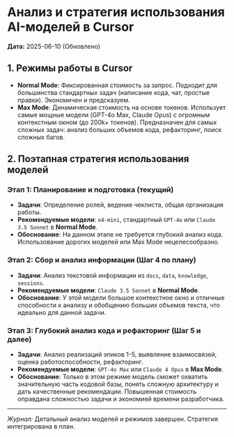 # Анализ и стратегия использования AI-моделей в Cursor

**Дата:** 2025-06-10 (Обновлено)

## 1. Режимы работы в Cursor

- **Normal Mode**: Фиксированная стоимость за запрос. Подходит для большинства стандартных задач (написание кода, чат, простые правки). Экономичен и предсказуем.
- **Max Mode**: Динамическая стоимость на основе токенов. Использует самые мощные модели (GPT-4o Max, Claude Opus) с огромным контекстным окном (до 200k+ токенов). Предназначен для самых сложных задач: анализ больших объемов кода, рефакторинг, поиск сложных багов.

## 2. Поэтапная стратегия использования моделей

### **Этап 1: Планирование и подготовка (текущий)**
- **Задачи**: Определение ролей, ведение чеклиста, общая организация работы.
- **Рекомендуемые модели**: `o4-mini`, стандартный `GPT-4o` или `Claude 3.5 Sonnet` в **Normal Mode**.
- **Обоснование**: На данном этапе не требуется глубокий анализ кода. Использование дорогих моделей или Max Mode нецелесообразно.

### **Этап 2: Сбор и анализ информации (Шаг 4 по плану)**
- **Задачи**: Анализ текстовой информации из `docs`, `data`, `knowledge`, `sessions`.
- **Рекомендуемые модели**: `Claude 3.5 Sonnet` в **Normal Mode**.
- **Обоснование**: У этой модели большое контекстное окно и отличные способности к анализу и обобщению больших объемов текста, что идеально для данной задачи.

### **Этап 3: Глубокий анализ кода и рефакторинг (Шаг 5 и далее)**
- **Задачи**: Анализ реализаций эпиков 1-5, выявление взаимосвязей, оценка работоспособности, рефакторинг.
- **Рекомендуемые модели**: `GPT-4o Max` или `Claude 4 Opus` в **Max Mode**.
- **Обоснование**: Только в этом режиме модель сможет охватить значительную часть кодовой базы, понять сложную архитектуру и дать качественные рекомендации. Повышенная стоимость оправдана сложностью задачи и экономией времени разработчика.

---
*Журнал:* Детальный анализ моделей и режимов завершен. Стратегия интегрирована в план. 